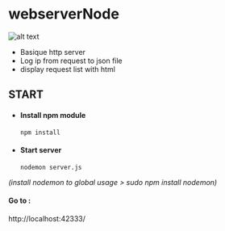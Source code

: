 # webserverNode
![alt text](https://github.com/Roiseuxquentin/webserverNode/blob/master/readmeIMG.png)
- Basique http server
- Log ip from request to json file 
- display request list with html

 ## START
- #### Install npm module 
    ```
    npm install 
    ```
- #### Start server
    ``` 
    nodemon server.js 
    ```
*(install nodemon to global usage > sudo npm install nodemon)*

#### Go to :
http://localhost:42333/
